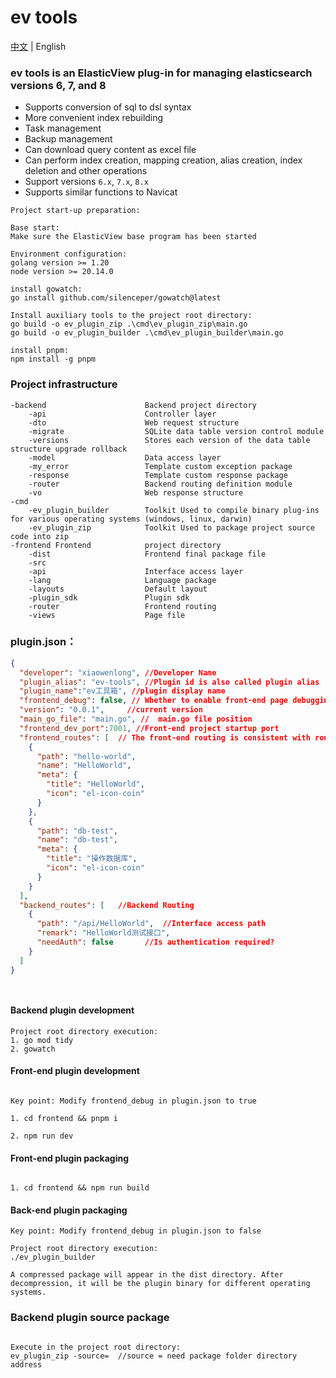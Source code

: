 # ev tools

 [中文](./README-cn.md) | English 

### ev tools is an ElasticView plug-in for managing elasticsearch versions 6, 7, and 8

* Supports conversion of sql to dsl syntax
* More convenient index rebuilding
* Task management
* Backup management
* Can download query content as excel file
* Can perform index creation, mapping creation, alias creation, index deletion and other operations
* Support versions `6.x`, `7.x`, `8.x`
* Supports similar functions to Navicat

```
Project start-up preparation:

Base start:
Make sure the ElasticView base program has been started

Environment configuration:
golang version >= 1.20
node version >= 20.14.0

install gowatch:
go install github.com/silenceper/gowatch@latest

Install auxiliary tools to the project root directory:
go build -o ev_plugin_zip .\cmd\ev_plugin_zip\main.go
go build -o ev_plugin_builder .\cmd\ev_plugin_builder\main.go

install pnpm:
npm install -g pnpm

```

### Project infrastructure

```
-backend                      Backend project directory
    -api                      Controller layer
    -dto                      Web request structure
    -migrate                  SQLite data table version control module
    -versions                 Stores each version of the data table structure upgrade rollback
    -model                    Data access layer
    -my_error                 Template custom exception package
    -response                 Template custom response package
    -router                   Backend routing definition module
    -vo                       Web response structure
-cmd
    -ev_plugin_builder        Toolkit Used to compile binary plug-ins for various operating systems (windows, linux, darwin)
    -ev_plugin_zip            Toolkit Used to package project source code into zip
-frontend Frontend            project directory
    -dist                     Frontend final package file
    -src
    -api                      Interface access layer
    -lang                     Language package
    -layouts                  Default layout
    -plugin_sdk               Plugin sdk
    -router                   Frontend routing
    -views                    Page file
```

### plugin.json：

```json
{
  "developer": "xiaowenlong", //Developer Name
  "plugin_alias": "ev-tools", //Plugin id is also called plugin alias
  "plugin_name":"ev工具箱", //plugin display name
  "frontend_debug": false, // Whether to enable front-end page debugging
  "version": "0.0.1",     //current version
  "main_go_file": "main.go", //  main.go file position
  "frontend_dev_port":7001, //Front-end project startup port
  "frontend_routes": [  // The front-end routing is consistent with routes
    {
      "path": "hello-world", 
      "name": "HelloWorld",
      "meta": {
        "title": "HelloWorld",
        "icon": "el-icon-coin"
      }
    },
    {
      "path": "db-test",
      "name": "db-test",
      "meta": {
        "title": "操作数据库",
        "icon": "el-icon-coin"
      }
    }
  ],
  "backend_routes": [   //Backend Routing
    {
      "path": "/api/HelloWorld",  //Interface access path
      "remark": "HelloWorld测试接口", 
      "needAuth": false       //Is authentication required?
    }
  ]
}




```   




#### Backend plugin development

```
Project root directory execution:
1. go mod tidy
2. gowatch

```

#### Front-end plugin development
```

Key point: Modify frontend_debug in plugin.json to true

1. cd frontend && pnpm i

2. npm run dev

```

#### Front-end plugin packaging
```

1. cd frontend && npm run build

```

#### Back-end plugin packaging

```
Key point: Modify frontend_debug in plugin.json to false

Project root directory execution:
./ev_plugin_builder

A compressed package will appear in the dist directory. After decompression, it will be the plugin binary for different operating systems.

```
### Backend plugin source package

```

Execute in the project root directory:
ev_plugin_zip -source=  //source = need package folder directory address

```


